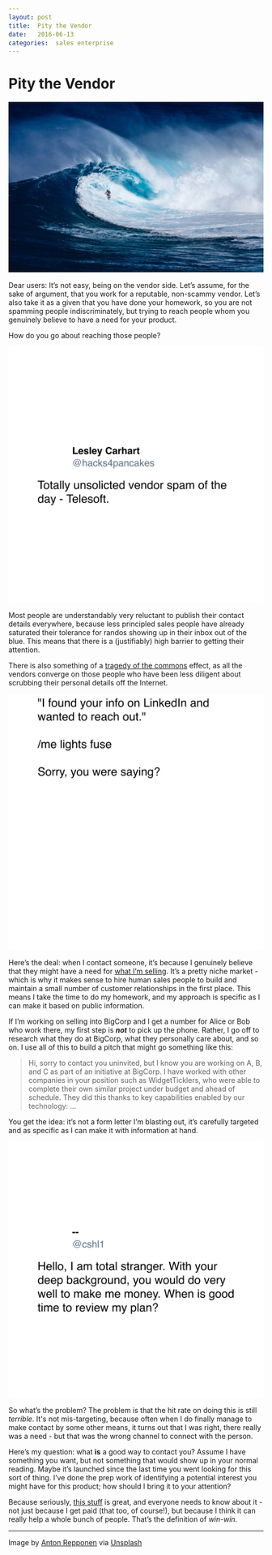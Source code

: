 ```yaml
---
layout: post
title:  Pity the Vendor 
date:   2016-06-13 
categories:  sales enterprise 
---
```


# Pity the Vendor


![](/images/unknown_filename.279.jpeg)

Dear users: It’s not easy, being on the vendor side. Let’s assume, for the sake of argument, that you work for a reputable, non-scammy vendor. Let’s also take it as a given that you have done your homework, so you are not spamming people indiscriminately, but trying to reach people whom you genuinely believe to have a need for your product.

How do you go about reaching those people?

![](/images/tweet-737657770468605952.png)

Most people are understandably very reluctant to publish their contact details everywhere, because less principled sales people have already saturated their tolerance for randos showing up in their inbox out of the blue. This means that there is a (justifiably) high barrier to getting their attention.

There is also something of a [tragedy of the commons](https://en.wikipedia.org/wiki/Tragedy_of_the_commons ) effect, as all the vendors converge on those people who have been less diligent about scrubbing their personal details off the Internet.

![](/images/tweet-740231177110487040.png)

Here’s the deal: when I contact someone, it’s because I genuinely believe that they might have a need for [what I’m selling](http://www.moogsoft.com). It’s a pretty niche market - which is why it makes sense to hire human sales people to build and maintain a small number of customer relationships in the first place. This means I take the time to do my homework, and my approach is specific as I can make it based on public information.

If I’m working on selling into BigCorp and I get a number for Alice or Bob who work there, my first step is ***not*** to pick up the phone. Rather, I go off to research what they do at BigCorp, what they personally care about, and so on. I use all of this to build a pitch that might go something like this:

> Hi, sorry to contact you uninvited, but I know you are working on A, B, and C as part of an initiative at BigCorp. I have worked with other companies in your position such as WidgetTicklers, who were able to complete their own similar project under budget and ahead of schedule. They did this thanks to key capabilities enabled by our technology: …

You get the idea: it’s not a form letter I’m blasting out, it’s carefully targeted and as specific as I can make it with information at hand.

![](/images/tweet-742728324116422656.png)

So what’s the problem? The problem is that the hit rate on doing this is still *terrible*. It's not mis-targeting, because often when I do finally manage to make contact by some other means, it turns out that I was right, there really was a need - but that was the wrong channel to connect with the person.

Here’s my question: what **is** a good way to contact you? Assume I have something you want, but not something that would show up in your normal reading. Maybe it’s launched since the last time you went looking for this sort of thing. I’ve done the prep work of identifying a potential interest you might have for this product; how should I bring it to your attention?

Because seriously, [this stuff](http://www.moogsoft.com) is great, and everyone needs to know about it - not just because I get paid (that too, of course!), but because I think it can really help a whole bunch of people. That’s the definition of *win-win*.

***
Image by [Anton Repponen](http://repponen.com) via [Unsplash](https://unsplash.com)

